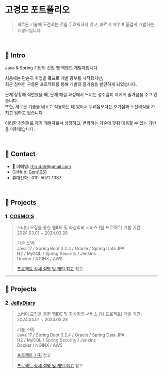 # 고경모 포트폴리오
>새로운 기술에 도전하는 것을 두려워하지 않고, 빠르게 배우며 즐겁게 개발하는 고경모입니다.

</br>

## :pushpin: Intro

Java & Spring 기반의 신입 웹 백엔드 개발자입니다.    

처음에는 단순히 취업을 목표로 개발 공부를 시작했지만,  
최근 참여한 구름톤 프로젝트를 통해 개발의 즐거움을 발견하게 되었습니다.  
  
문제 상황에 직면했을 때, 문제 해결 과정에서 느끼는 성취감이 저에게 즐거움을 주고 있습니다.  
또한, 새로운 기술을 배우고 적용하는 데 있어서 두려움보다는 호기심과 도전의식을 가지고 임하고 있습니다.  
  
이러한 경험들로 제가 개발자로서 성장하고, 변화하는 기술에 맞춰 대응할 수 있는 기반을 마련했습니다.

</br>

## :pushpin: Contact
- 📧 이메일: rhrudah@gmail.com
- GitHub: [Gom1031](https://github.com/Gom1031)
- 휴대전화 : 010-5071-1037
  
</br>

## :pushpin: Projects
### 1. [COSMO'S](https://github.com/Gom1031/portfolio/tree/main/%EA%B5%AC%EB%A6%84_1%EC%B0%A8_%ED%94%84%EB%A1%9C%EC%A0%9D%ED%8A%B8/_BE)
>스터디 모집을 통한 웹IDE 및 화상회의 서비스 (팀 프로젝트) 
>개발 기간: 2024.03.01 ~ 2024.03.28  
>  
>기술 스택:  
>Java 17 / Spring Boot 3.2.4 / Gradle / Spring Data JPA   
>H2 / MySQL / Spring Security / Jenkins  
>Docker / NGINX / AWS
>  
>[프로젝트 상세 설명 및 개인 회고](https://github.com/Gom1031/portfolio/tree/main/%EA%B5%AC%EB%A6%84_1%EC%B0%A8_%ED%94%84%EB%A1%9C%EC%A0%9D%ED%8A%B8) 참고

---

## :pushpin: Projects
### 2. [JellyDiary](https://github.com/Gom1031/portfolio/tree/main/%EA%B5%AC%EB%A6%84_2%EC%B0%A8_%ED%94%84%EB%A1%9C%EC%A0%9D%ED%8A%B8)
>스터디 모집을 통한 웹IDE 및 화상회의 서비스 (팀 프로젝트) 
>개발 기간: 2024.04.01 ~ 2024.03.28  
>  
>기술 스택:  
>Java 17 / Spring Boot 3.2.4 / Gradle / Spring Data JPA   
>H2 / MySQL / Spring Security / Jenkins  
>Docker / NGINX / AWS
>
>[프로젝트 기획](https://github.com/Gom1031/portfolio/blob/main/%EA%B5%AC%EB%A6%84_2%EC%B0%A8_%ED%94%84%EB%A1%9C%EC%A0%9D%ED%8A%B8/%EA%B8%B0%ED%9A%8D/JellyDiary_%EA%B8%B0%ED%9A%8D.pdf) 참고
>
>[프로젝트 상세 설명 및 개인 회고](https://github.com/Gom1031/portfolio/tree/main/%EA%B5%AC%EB%A6%84_1%EC%B0%A8_%ED%94%84%EB%A1%9C%EC%A0%9D%ED%8A%B8) 참고

